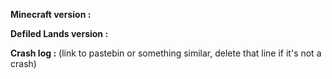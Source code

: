 **Minecraft version :**

**Defiled Lands version :**

**Crash log :** (link to pastebin or something similar, delete that line if it's not a crash)
